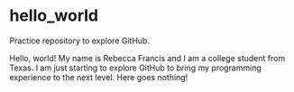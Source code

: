 # hello_world
Practice repository to explore GitHub.

Hello, world! My name is Rebecca Francis and I am a college student from Texas. I am just starting to explore GitHub to bring my programming experience to the next level. Here goes nothing!

